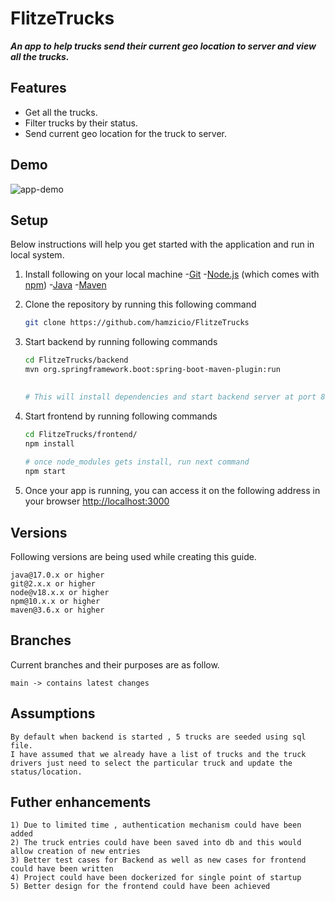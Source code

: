# FlitzeTrucks

___An app to help trucks send their current geo location to server and view all the trucks.___

## Features
- Get all the trucks.
- Filter trucks by their status.
- Send current geo location for the truck to server.


## Demo
![app-demo](truck.gif)

## Setup

Below instructions will help you get started with the application and run in local system.

1. Install following on your local machine
  -[Git](https://git-scm.com)
  -[Node.js](https://nodejs.org/en/download/) (which comes with [npm](http://npmjs.com))
  -[Java](https://www.oracle.com/java/technologies/downloads/)
  -[Maven](https://maven.apache.org/download.cgi)
2. Clone the repository by running this following command
	```bash
	git clone https://github.com/hamzicio/FlitzeTrucks 
	```
  
3. Start backend  by running following commands
	```bash
	cd FlitzeTrucks/backend
   mvn org.springframework.boot:spring-boot-maven-plugin:run
 
		
	# This will install dependencies and start backend server at port 8080 , in case your port is already allocated please change port inside application.properties file.
	```
  
4. Start frontend  by running following commands
	```bash
	cd FlitzeTrucks/frontend/
	npm install
		
	# once node_modules gets install, run next command
	npm start
	```
5. Once your app is running, you can access it on the following address in your browser
	[http://localhost:3000](http://localhost:3000)

## Versions
Following versions are being used while creating this guide. 
```
java@17.0.x or higher
git@2.x.x or higher
node@v18.x.x or higher
npm@10.x.x or higher
maven@3.6.x or higher
```

## Branches
Current branches and their purposes are as follow.
```
main -> contains latest changes
```

## Assumptions
```
By default when backend is started , 5 trucks are seeded using sql file.
I have assumed that we already have a list of trucks and the truck drivers just need to select the particular truck and update the status/location.
```

## Futher enhancements
```
1) Due to limited time , authentication mechanism could have been added
2) The truck entries could have been saved into db and this would allow creation of new entries
3) Better test cases for Backend as well as new cases for frontend could have been written
4) Project could have been dockerized for single point of startup
5) Better design for the frontend could have been achieved
```
